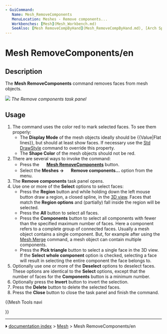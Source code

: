 ```yaml
---
- GuiCommand:
   Name: Mesh_RemoveComponents
   MenuLocation: Meshes - Remove components...
   Workbenches: [Mesh](Mesh_Workbench.md)
   SeeAlso: [Mesh RemoveCompByHand](Mesh_RemoveCompByHand.md), [Arch SplitMesh](Arch_SplitMesh.md)
---
```


# Mesh RemoveComponents/en

## Description

The **Mesh RemoveComponents** command removes faces from mesh objects.

![](images/Meshes_RemoveComponents.jpg ) 
*The Remove components task panel*

## Usage

1.  The command uses the color red to mark selected faces. To see them properly:
    -   The **Display Mode** of the mesh objects ideally should be {{Value|Flat lines}}, but should at least show faces. If necessary use the [Std DrawStyle](Std_DrawStyle.md) command to override this property.
    -   The **Shape Color** of the mesh objects should not be red.
2.  There are several ways to invoke the command:
    -   Press the **<img src="images/Mesh_RemoveComponents.svg" width=16px> [Mesh RemoveComponents](Mesh_RemoveComponents.md)** button.
    -   Select the **Meshes → <img src="images/Mesh_RemoveComponents.svg" width=16px> Remove components...** option from the menu.
3.  The **Remove components** task panel opens.
4.  Use one or more of the **Select** options to select faces:
    -   Press the **Region** button and while holding down the left mouse button draw a region, a closed spline, in the [3D view](3D_view.md). Faces that match the **Region options** and (partially) fall inside the region will be selected.
    -   Press the **All** button to select all faces.
    -   Press the **Components** button to select all components with fewer than the specified maximum number of faces. Here a component refers to a complete group of connected faces. Usually a mesh object contains a single component. But, for example after using the [Mesh Merge](Mesh_Merge.md) command, a mesh object can contain multiple components.
    -   Press the **Pick triangle** button to select a single face in the 3D view. If the **Select whole component** option is checked, selecting a face will result in selecting the entire component the face belongs to.
5.  Optionally use one or more of the **Deselect** options to deselect faces. These options are identical to the **Select** options, except that the number of faces for the **Components** button is a minimum number.
6.  Optionally press the **Invert** button to invert the selection.
7.  Press the **Delete** button to delete the selected faces.
8.  Press the **Close** button to close the task panel and finish the command.





{{Mesh Tools navi

}}



---
⏵ [documentation index](../README.md) > [Mesh](Mesh_Workbench.md) > Mesh RemoveComponents/en
